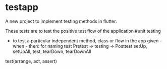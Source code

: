 # testapp
A new project to implement testing methods in flutter.

These tests are to test the positive test flow of the application
#unit testing
- to test a particular independent method, class or flow in the app
given - when - then: for naming test
Pretest -> testing -> Posttest
setUp, setUpAll, test, tearDown, tearDownAll

test(arrange, act, assert)
